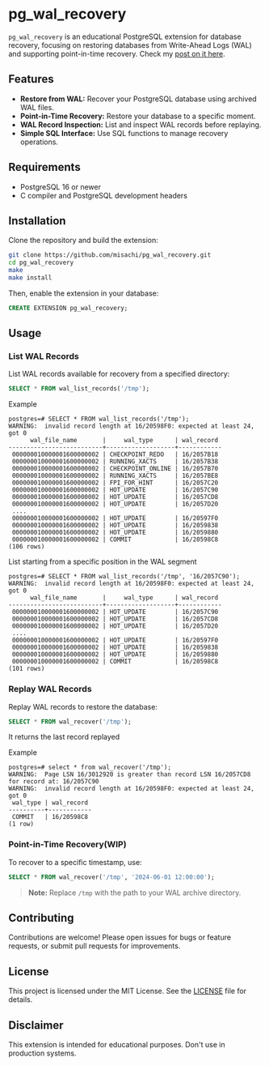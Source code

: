 # pg_wal_recovery

`pg_wal_recovery` is an educational PostgreSQL extension for database recovery, focusing on restoring databases from Write-Ahead Logs (WAL) and supporting point-in-time recovery. Check my [post on it here](https://dev.to/misachi/fun-with-postgres-recovery-f5e).

## Features

- **Restore from WAL:** Recover your PostgreSQL database using archived WAL files.
- **Point-in-Time Recovery:** Restore your database to a specific moment.
- **WAL Record Inspection:** List and inspect WAL records before replaying.
- **Simple SQL Interface:** Use SQL functions to manage recovery operations.

## Requirements

- PostgreSQL 16 or newer
- C compiler and PostgreSQL development headers

## Installation

Clone the repository and build the extension:

```bash
git clone https://github.com/misachi/pg_wal_recovery.git
cd pg_wal_recovery
make
make install
```

Then, enable the extension in your database:

```sql
CREATE EXTENSION pg_wal_recovery;
```

## Usage

### List WAL Records

List WAL records available for recovery from a specified directory:

```sql
SELECT * FROM wal_list_records('/tmp');
```

Example
```
postgres=# SELECT * FROM wal_list_records('/tmp');
WARNING:  invalid record length at 16/20598F0: expected at least 24, got 0
      wal_file_name       |     wal_type      | wal_record
--------------------------+-------------------+------------
 000000010000001600000002 | CHECKPOINT_REDO   | 16/2057B18
 000000010000001600000002 | RUNNING_XACTS     | 16/2057B38
 000000010000001600000002 | CHECKPOINT_ONLINE | 16/2057B70
 000000010000001600000002 | RUNNING_XACTS     | 16/2057BE8
 000000010000001600000002 | FPI_FOR_HINT      | 16/2057C20
 000000010000001600000002 | HOT_UPDATE        | 16/2057C90
 000000010000001600000002 | HOT_UPDATE        | 16/2057CD8
 000000010000001600000002 | HOT_UPDATE        | 16/2057D20
 ....
 000000010000001600000002 | HOT_UPDATE        | 16/20597F0
 000000010000001600000002 | HOT_UPDATE        | 16/2059838
 000000010000001600000002 | HOT_UPDATE        | 16/2059880
 000000010000001600000002 | COMMIT            | 16/20598C8
(106 rows)
```

List starting from a specific position in the WAL segment
```
postgres=# SELECT * FROM wal_list_records('/tmp', '16/2057C90');
WARNING:  invalid record length at 16/20598F0: expected at least 24, got 0
      wal_file_name       |     wal_type      | wal_record
--------------------------+-------------------+------------
 000000010000001600000002 | HOT_UPDATE        | 16/2057C90
 000000010000001600000002 | HOT_UPDATE        | 16/2057CD8
 000000010000001600000002 | HOT_UPDATE        | 16/2057D20
 ....
 000000010000001600000002 | HOT_UPDATE        | 16/20597F0
 000000010000001600000002 | HOT_UPDATE        | 16/2059838
 000000010000001600000002 | HOT_UPDATE        | 16/2059880
 000000010000001600000002 | COMMIT            | 16/20598C8
(101 rows)
```

### Replay WAL Records

Replay WAL records to restore the database:

```sql
SELECT * FROM wal_recover('/tmp');
```

It returns the last record replayed

Example
```
postgres=# select * from wal_recover('/tmp');
WARNING:  Page LSN 16/3012920 is greater than record LSN 16/2057CD8 for record at: 16/2057C90
WARNING:  invalid record length at 16/20598F0: expected at least 24, got 0
 wal_type | wal_record
----------+------------
 COMMIT   | 16/20598C8
(1 row)

```

### Point-in-Time Recovery(WIP)

To recover to a specific timestamp, use:

```sql
SELECT * FROM wal_recover('/tmp', '2024-06-01 12:00:00');
```

> **Note:** Replace `/tmp` with the path to your WAL archive directory.

## Contributing

Contributions are welcome! Please open issues for bugs or feature requests, or submit pull requests for improvements.

## License

This project is licensed under the MIT License. See the [LICENSE](LICENSE) file for details.

## Disclaimer

This extension is intended for educational purposes. Don't use in production systems.
